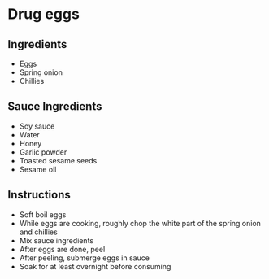 # Drug eggs

## Ingredients

- Eggs
- Spring onion
- Chillies

## Sauce Ingredients
- Soy sauce
- Water
- Honey
- Garlic powder
- Toasted sesame seeds
- Sesame oil

## Instructions

- Soft boil eggs
- While eggs are cooking, roughly chop the white part of the spring onion and chillies
- Mix sauce ingredients
- After eggs are done, peel
- After peeling, submerge eggs in sauce
- Soak for at least overnight before consuming
